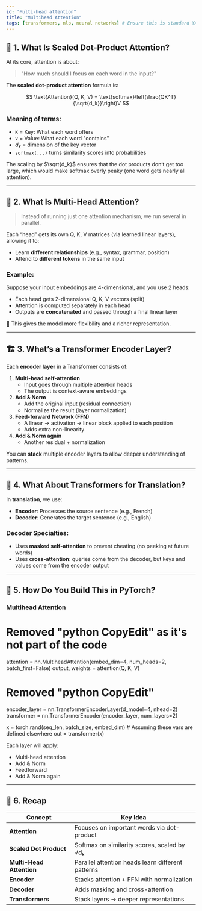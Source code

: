 ```yaml
---
id: "Multi-head attention"
title: "Multihead Attention"
tags: [transformers, nlp, neural networks] # Ensure this is standard YAML list format
---
```


## 🧠 1. What Is Scaled Dot-Product Attention?

At its core, attention is about:

> "How much should I focus on each word in the input?"

The **scaled dot-product attention** formula is:

$$
\text{Attention}(Q, K, V) = \text{softmax}\left(\frac{QK^T}{\sqrt{d_k}}\right)V
$$

<!-- The line below seems like a duplicate or typo, I'm commenting it out. If it was intentional and different, uncomment and fix its LaTeX. -->
<!-- Attention(Q,K,V)=softmax(dkQKT)V -->

### Meaning of terms:

- `K` = Key: What each word offers
- `V` = Value: What each word "contains"
- $d_k$ = dimension of the key vector  <!-- Changed dₖ to d_k for simplicity and used $ for inline math -->
- `softmax(...)` turns similarity scores into probabilities

The scaling by $\sqrt{d_k}$ ensures that the dot products don’t get too large, which would make softmax overly peaky (one word gets nearly all attention). <!-- Changed to $...$ -->

---

## 🔁 2. What Is Multi-Head Attention?

> Instead of running just one attention mechanism, we run several in parallel.

Each “head” gets its own Q, K, V matrices (via learned linear layers), allowing it to:

- Learn **different relationships** (e.g., syntax, grammar, position)
- Attend to **different tokens** in the same input

### Example:

Suppose your input embeddings are 4-dimensional, and you use 2 heads:

- Each head gets 2-dimensional Q, K, V vectors (split)
- Attention is computed separately in each head
- Outputs are **concatenated** and passed through a final linear layer

🧠 This gives the model more flexibility and a richer representation.

---

## 🏗️ 3. What’s a Transformer Encoder Layer?

Each **encoder layer** in a Transformer consists of:

1. **Multi-head self-attention**
    - Input goes through multiple attention heads
    - The output is context-aware embeddings
2. **Add & Norm**
    - Add the original input (residual connection)
    - Normalize the result (layer normalization)
3. **Feed-forward Network (FFN)**
    - A linear → activation → linear block applied to each position
    - Adds extra non-linearity
4. **Add & Norm again**
    - Another residual + normalization

You can **stack** multiple encoder layers to allow deeper understanding of patterns.

---

## 🧩 4. What About Transformers for Translation?

In **translation**, we use:

- **Encoder**: Processes the source sentence (e.g., French)
- **Decoder**: Generates the target sentence (e.g., English)

### Decoder Specialties:

- Uses **masked self-attention** to prevent cheating (no peeking at future words)
- Uses **cross-attention**: queries come from the decoder, but keys and values come from the encoder output

---

## 🔧 5. How Do You Build This in PyTorch?

### Multihead Attention

# Removed "python CopyEdit" as it's not part of the code
attention = nn.MultiheadAttention(embed_dim=4, num_heads=2, batch_first=False)
output, weights = attention(Q, K, V)

# Removed "python CopyEdit"
encoder_layer = nn.TransformerEncoderLayer(d_model=4, nhead=2)
transformer = nn.TransformerEncoder(encoder_layer, num_layers=2)

x = torch.rand(seq_len, batch_size, embed_dim) # Assuming these vars are defined elsewhere
out = transformer(x)


Each layer will apply:

- Multi-head attention
- Add & Norm
- Feedforward
- Add & Norm again

---

## 🎯 6. Recap

| Concept | Key Idea |
| --- | --- |
| **Attention** | Focuses on important words via dot-product |
| **Scaled Dot Product** | Softmax on similarity scores, scaled by √dₖ |
| **Multi-Head Attention** | Parallel attention heads learn different patterns |
| **Encoder** | Stacks attention + FFN with normalization |
| **Decoder** | Adds masking and cross-attention |
| **Transformers** | Stack layers → deeper representations |